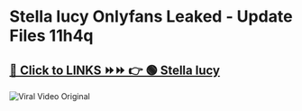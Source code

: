 
 # Stella lucy Onlyfans Leaked - Update Files 11h4q

## <h2><a href="https://clipsfans.com/Stella_lucy&ref=git">🔗 Click to LINKS ⏩⏩ 👉 🟢 Stella lucy </a></h2>

<a href="https://clipsfans.com/Stella_lucy&ref=git" rel="nofollow" data-target="animated-image.originalLink"><img src="https://i.ibb.co.com/xMMVF88/686577567.gif" alt="Viral Video Original" style="max-width: 100%; display: inline-block;" data-target="animated-image.originalImage"></a>

